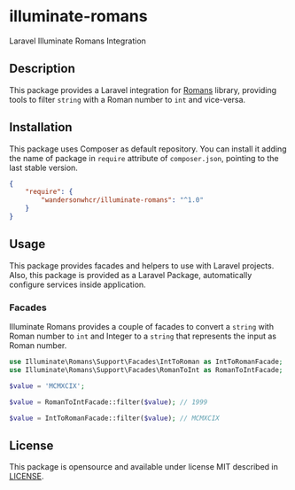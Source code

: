 # illuminate-romans

Laravel Illuminate Romans Integration

## Description

This package provides a Laravel integration for
[Romans](https://github.com/wandersonwhcr/romans) library, providing tools to
filter `string` with a Roman number to `int` and vice-versa.

## Installation

This package uses Composer as default repository. You can install it adding the
name of package in `require` attribute of `composer.json`, pointing to the last
stable version.

```json
{
    "require": {
        "wandersonwhcr/illuminate-romans": "^1.0"
    }
}
```

## Usage

This package provides facades and helpers to use with Laravel projects. Also,
this package is provided as a Laravel Package, automatically configure services
inside application.

### Facades

Illuminate Romans provides a couple of facades to convert a `string` with Roman
number to `int` and Integer to a `string` that represents the input as Roman
number.

```php
use Illuminate\Romans\Support\Facades\IntToRoman as IntToRomanFacade;
use Illuminate\Romans\Support\Facades\RomanToInt as RomanToIntFacade;

$value = 'MCMXCIX';

$value = RomanToIntFacade::filter($value); // 1999

$value = IntToRomanFacade::filter($value); // MCMXCIX
```

## License

This package is opensource and available under license MIT described in
[LICENSE](https://github.com/wandersonwhcr/laravel-romans/blob/master/LICENSE).
